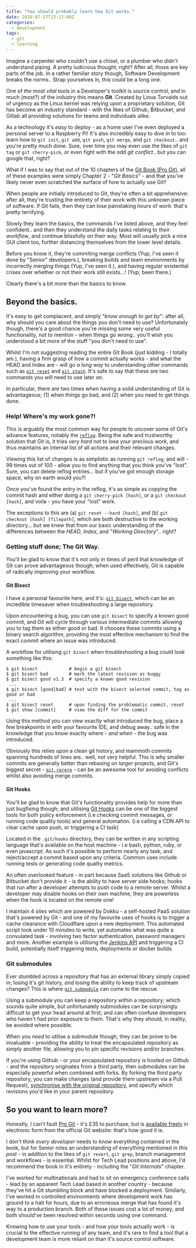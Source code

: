 ```yaml
---
title: "You should probably learn how Git works."
date: 2018-07-17T13:12:00Z
categories:
  - development
tags:
  - git
  - learning
---
```


Imagine a carpenter who couldn't use a chisel, or a plumber who didn't understand piping. A pretty ludicrous thought, right? After all, those are key parts of the job. In a rather familiar story though, Software Development breaks the norms.. Strap yourselves in, this could be a long one.

One of *the most vital* tools in a Developer's toolkit is source control, and in much (most?) of the industry this means **Git**. Created by Linus Torvalds out of urgency as the Linux kernel was relying upon a proprietary solution, Git has become an industry standard - with the likes of Github, Bitbucket, and Gitlab all providing solutions for teams and individuals alike.

As a technology it's *easy* to deploy - as a home user I've even deployed a personal server to a Raspberry Pi! It's also incredibly easy to dive in to too: learn how to `git init`, `git add`, `git push`, `git merge`, and `git checkout`.. and you're pretty much done. Sure, over time you may even use the likes of `git tag` or `git cherry-pick`, or even fight with the odd *git conflict*.. but you can google that, right?

What if I was to say that out of the 10 chapters of the [Git Book (Pro Git)](https://git-scm.com/book/en/v2), all of these examples were simply Chapter 2 - "*Git Basics*" - and that you've likely never even scratched the surface of how to actually use Git?

When people are initially introduced to Git, they're often a bit apprehensive: after all, they're trusting the entirety of their work with this unknown piece of software. If Git fails, then they can lose painstaking hours of work: that's pretty terrifying.

Slowly they learn the basics, the commands I've listed above, and they feel confident.. and then they understand the daily tasks relating to *their workflow*, and continue blissfully on their way. Most will usually pick a nice GUI client too, further distancing themselves from the lower level details.

Before you know it, they're commiting merge conflicts (Yup, I've seen it done by "Senior" developers.), breaking builds and team environments by incorrectly merging things (Yup, I've seen it.), and having regular existential crises over whether or not their work still exists...! (Yup, been there.)

Clearly there's a bit more than the basics to know.

## Beyond the basics.

It's easy to get complacent, and simply "*know enough to get by*": after all, why should you care about the things you don't need to use? Unfortunately though, there's a good chance you're missing some very useful functionality, not to mention - when things go wrong.. you'll wish you understood a bit more of the stuff "you don't need to use".

Whilst I'm not suggesting reading the entire Git Book (just kidding - I totally am.), having a firm grasp of how a commit actually works - and what the HEAD and Index are - will go *a long way* to understanding other commands such as [`git reset`](https://git-scm.com/book/en/v2/Git-Tools-Reset-Demystified) and [`git stash`](https://git-scm.com/book/en/v2/Git-Tools-Stashing-and-Cleaning). It's safe to say that these are two commands you *will* need to use later on.

In particular, there are two times when having a solid understanding of Git is advantageous; (1) when things go bad, and (2) when you need to get things done.

### Help! Where's my work gone?!

This is arguably the most common way for people to uncover some of Git's advance features, notably the [`reflog`](https://www.atlassian.com/git/tutorials/rewriting-history/git-reflog). Being the safe and trustworthy solution that Git is, it tries *very hard* not to lose your precious work, and thus maintains an internal list of all actions and their relevant changes.

Viewing this list of changes is as simplistic as running `git reflog`; and will - 99 times out of 100 - allow you to find anything that you think you've "lost". Sure, you can delete reflog entries... but if you've got enough storage space, why on earth would you?!

Once you've found the entry in the reflog, it's as simple as copying the commit hash and either doing a `git cherry-pick [hash]`, or a `git checkout [hash]`, and voila - you have your "lost" work.

The exceptions to this are (a) `git reset --hard [hash]`, and (b) `git checkout [hash] [filepath]`, which are both destructive to the working directory... but we knew that from our basic understanding of the differences between the *HEAD*, *Index*, and "*Working Directory*".. right? 

### Getting stuff done; The Git Way.

You'll be glad to know that it's not only in times of peril that knowledge of Git can prove advantageous though; when used effectively, Git is capable of radically improving your workflow.

#### Git Bisect

I have a personal favourite here, and it's: [`git bisect`](https://git-scm.com/docs/git-bisect), which can be an incredible timesaver when troubleshooting a large repository.

Upon encountering a bug, you can use `git bisect` to specify a known good commit, and Git will cycle through various intermediate commits allowing you to tag them as either good or bad. It chooses these commits using a binary search algorithm, providing the most effective mechanism to find the exact commit where an issue was introduced.

A workflow for utilising `git bisect` when troubleshooting a bug could look something like this:

```
$ git bisect            # begin a git bisect
$ git bisect bad        # mark the latest revision as buggy
$ git bisect good v1.3  # specify a known good revision
 ...
$ git bisect [good|bad] # test with the bisect selected commit, tag as good or bad
 ...
$ git bisect reset      # upon finding the problematic commit, reset
$ git show [commit]     # view the diff for the commit 
```

Using this method you can view exactly what introduced the bug, place a few breakpoints in with your favourite IDE, and debug away.. safe in the knowledge that you know exactly where - *and when* - the bug was introduced.

Obviously this relies upon a clean git history, and mammoth commits spanning hundreds of lines are.. well, not very helpful. This is why smaller commits are generally better than rebasing on *larger* projects, and Git's biggest secret - [`git rerere`](https://git-scm.com/book/en/v2/Git-Tools-Rerere) - can be an awesome tool for avoiding conflicts whilst also avoiding merge commits. 

#### Git Hooks

You'll be glad to know that Git's functionality provides help for more than just bugfixing though; and utilising [Git Hooks](https://git-scm.com/book/en/v2/Customizing-Git-Git-Hooks) can be one of the biggest tools for both policy enforcement (i.e checking commit messages, or running code quality tools) and general automation. (i.e calling a CDN API to clear cache upon push, or triggering a CI task)

Located in the `.git/hooks` directory, they can be written in any scripting language that's available on the host machine - i.e bash, python, ruby, or even javascript. As such it's possible to perform nearly any task, and reject/accept a commit based upon any criteria. Common uses include running tests or generating code quality metrics.

An often overlooked feature - in part because SaaS solutions like Github or Bitbucket don't provide it - is the ability to have server side hooks; hooks that run after a developer attempts to push code to a remote server. Whilst a developer may disable hooks on their own machine, they are powerless when the hook is located on the remote one!

I maintain 4 sites which are powered by Dokku - a self-hosted PaaS solution that's powered by Git - and one of my favourite uses of hooks is to trigger a cache clearance with Cloudflare upon a new deployment. This automated script took under 10 minutes to write, yet automates what was quite a convulated task - involving two factor authentication, password managers and more. Another example is utilising the [Jenkins API](https://wiki.jenkins.io/display/JENKINS/Remote+access+API) and triggering a CI build, potentially itself triggering tests, deployments or docker builds.

### Git submodules

Ever stumbled across a repository that has an external library simply copied in; losing it's git history, *and* losing the ability to keep track of upstream changes? This is where [`git submodule`](https://git-scm.com/book/en/v2/Git-Tools-Submodules) can come to the rescue.

Using a submodule you can keep a repository within a repository; which sounds quite simple, but unfortunately submodules can be surprisingly difficult to get your head around at first; and can often confuse developers who haven't had prior exposure to them. That's why they should, in reality, be avoided where possible.

When you *need* to utilise a submodule though, they can be prove to be invaluable - providing the ability to treat the encapsulated repository as simply another file, allowing you to pin specific revisions and/or branches.

If you're using Github - or your encapsulated repository is hosted on Github - and the repository originates from a third party, then submodules can be especially powerful when combined with forks. By forking the third party repository, you can make changes (and provide them upstream via a Pull Request), [synchronise with the original repository](https://help.github.com/articles/syncing-a-fork/), and specify which revisions you'd like in your parent repository.

## So you want to learn more?

Honestly, I can't fault [Pro Git](https://www.amazon.co.uk/Pro-Git-Scott-Chacon/dp/1484200772) - it's £35 to purchase, but is [available freely](https://git-scm.com/book/en/v2) in electronic form from the official Git website: that's how good it is.

I don't think *every developer* needs to know everything contained in the book, but for Senior roles an understanding of everything mentioned *in this post* - in addition to the likes of `git revert`, `git grep`, branch management and workflows - is essential. Whilst for Tech Lead positions and above, I'd recommend the book in it's entirety - including the "*Git Internals*" chapter.

I've worked for multinationals and had to sit on emergency conference calls - lead by an apparent Tech Lead based in another country - because they've hit a Git stumbling block and have blocked a deployment. Similarly, I've worked in controlled environments where development work has ground to a halt for hours, due to an erroneous merge that has found it's way to a production branch. Both of these issues cost a lot of money, and both should've been resolved within seconds using one command.

Knowing how to use your tools - and how your tools actually work - is crucial to the effective running of any team, and it's rare to find a tool that a development team is more reliant on than it's source control software.
